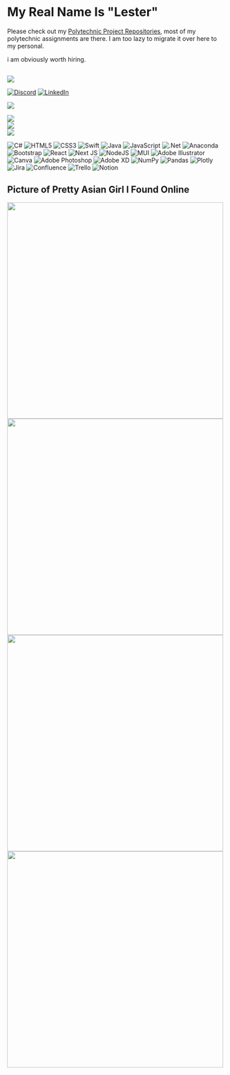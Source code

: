  # My Real Name Is "Lester"

Please check out my [Polytechnic Project Repositories](https://github.com/s10208233), most of my polytechnic assignments are there. I am too lazy to migrate it over here to my personal.

i am obviously worth hiring.

##
[![](https://visitcount.itsvg.in/api?id=leicester70&icon=5&color=9)](https://visitcount.itsvg.in)

[![Discord](https://img.shields.io/badge/Discord-%237289DA.svg?logo=discord&logoColor=white)](https://discord.gg/https://discord.gg/PQzZx74yK5)  [![LinkedIn](https://img.shields.io/badge/LinkedIn-%230077B5.svg?logo=linkedin&logoColor=white)](https://linkedin.com/in/lester-cheong-a29a4a209)

![](https://quotes-github-readme.vercel.app/api?type=vertical&theme=tokyonight)

![](https://github-readme-stats.vercel.app/api?username=leicester70&theme=dark&hide_border=true&include_all_commits=false&count_private=false)<br/>
![](https://github-readme-streak-stats.herokuapp.com/?user=leicester70&theme=dark&hide_border=true)<br/>
![](https://github-readme-stats.vercel.app/api/top-langs/?username=leicester70&theme=dark&hide_border=true&include_all_commits=false&count_private=false&layout=compact)

![C#](https://img.shields.io/badge/c%23-%23239120.svg?style=for-the-badge&logo=c-sharp&logoColor=white) ![HTML5](https://img.shields.io/badge/html5-%23E34F26.svg?style=for-the-badge&logo=html5&logoColor=white) ![CSS3](https://img.shields.io/badge/css3-%231572B6.svg?style=for-the-badge&logo=css3&logoColor=white) ![Swift](https://img.shields.io/badge/swift-F54A2A?style=for-the-badge&logo=swift&logoColor=white) ![Java](https://img.shields.io/badge/java-%23ED8B00.svg?style=for-the-badge&logo=java&logoColor=white) ![JavaScript](https://img.shields.io/badge/javascript-%23323330.svg?style=for-the-badge&logo=javascript&logoColor=%23F7DF1E) ![.Net](https://img.shields.io/badge/.NET-5C2D91?style=for-the-badge&logo=.net&logoColor=white) ![Anaconda](https://img.shields.io/badge/Anaconda-%2344A833.svg?style=for-the-badge&logo=anaconda&logoColor=white) ![Bootstrap](https://img.shields.io/badge/bootstrap-%23563D7C.svg?style=for-the-badge&logo=bootstrap&logoColor=white) ![React](https://img.shields.io/badge/react-%2320232a.svg?style=for-the-badge&logo=react&logoColor=%2361DAFB) ![Next JS](https://img.shields.io/badge/Next-black?style=for-the-badge&logo=next.js&logoColor=white) ![NodeJS](https://img.shields.io/badge/node.js-6DA55F?style=for-the-badge&logo=node.js&logoColor=white) ![MUI](https://img.shields.io/badge/MUI-%230081CB.svg?style=for-the-badge&logo=material-ui&logoColor=white) ![Adobe Illustrator](https://img.shields.io/badge/adobeillustrator-%23FF9A00.svg?style=for-the-badge&logo=adobeillustrator&logoColor=white) ![Canva](https://img.shields.io/badge/Canva-%2300C4CC.svg?style=for-the-badge&logo=Canva&logoColor=white) ![Adobe Photoshop](https://img.shields.io/badge/adobephotoshop-%2331A8FF.svg?style=for-the-badge&logo=adobephotoshop&logoColor=white) ![Adobe XD](https://img.shields.io/badge/Adobe%20XD-470137?style=for-the-badge&logo=Adobe%20XD&logoColor=#FF61F6) ![NumPy](https://img.shields.io/badge/numpy-%23013243.svg?style=for-the-badge&logo=numpy&logoColor=white) ![Pandas](https://img.shields.io/badge/pandas-%23150458.svg?style=for-the-badge&logo=pandas&logoColor=white) ![Plotly](https://img.shields.io/badge/Plotly-%233F4F75.svg?style=for-the-badge&logo=plotly&logoColor=white) ![Jira](https://img.shields.io/badge/jira-%230A0FFF.svg?style=for-the-badge&logo=jira&logoColor=white) ![Confluence](https://img.shields.io/badge/confluence-%23172BF4.svg?style=for-the-badge&logo=confluence&logoColor=white) ![Trello](https://img.shields.io/badge/Trello-%23026AA7.svg?style=for-the-badge&logo=Trello&logoColor=white) ![Notion](https://img.shields.io/badge/Notion-%23000000.svg?style=for-the-badge&logo=notion&logoColor=white)

## Picture of Pretty Asian Girl I Found Online

<img src="https://scontent.fsin3-1.fna.fbcdn.net/v/t39.30808-6/248441325_1528422860867521_5664265200667522874_n.jpg?_nc_cat=101&ccb=1-7&_nc_sid=8bfeb9&_nc_ohc=QJamAEgyh44AX-KfgCl&_nc_ht=scontent.fsin3-1.fna&oh=00_AfC6sD0emgV7tDvsP5YnIppjxpuY_OJHANEqQ7j1XlHuOw&oe=64238F30" width="500"/>
<img src="https://scontent.fsin3-1.fna.fbcdn.net/v/t39.30808-6/247138706_1528422810867526_5681702947317744443_n.jpg?_nc_cat=107&ccb=1-7&_nc_sid=8bfeb9&_nc_ohc=fnjxusZX5zkAX-3TWVe&_nc_ht=scontent.fsin3-1.fna&oh=00_AfDZZht8SX_8lEDi5gUB_GSv8mqk0sgHuHhgEVPFSlNwMA&oe=642241E0" width="500"/>
<img src="https://scontent.fsin3-1.fna.fbcdn.net/v/t39.30808-6/248814415_1528422990867508_4066601661239911617_n.jpg?_nc_cat=107&ccb=1-7&_nc_sid=8bfeb9&_nc_ohc=zkApn4vYVewAX_fjCxE&_nc_oc=AQmtoO72_4gNxZzsKSocOud_-8AjvqvMXICWbaAdi635pdH7xIw3SxW69e_PQtLoplg&_nc_ht=scontent.fsin3-1.fna&oh=00_AfAbTUS8Ao5rRfPdvMh6ZK6hyqReOcjx-y9ht4KqTCgoWw&oe=6423B63E" width="500"/>
<img src="https://scontent.fsin3-1.fna.fbcdn.net/v/t39.30808-6/248816419_1528422954200845_6462593714384698693_n.jpg?_nc_cat=105&ccb=1-7&_nc_sid=8bfeb9&_nc_ohc=1vC20DKF-zoAX9tTqi0&_nc_ht=scontent.fsin3-1.fna&oh=00_AfB_ZrCJkj1pb2VXXNc-9eYXMik-bPn5oIZdw5VfHX_tig&oe=642384C3" width="500"/>


<!--
Proudly created with GPRM ( https://gprm.itsvg.in )
I did absoutely nothing
-->
